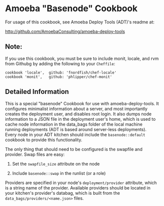 Amoeba "Basenode" Cookbook
====================

For usage of this cookbook, see Amoeba Deploy Tools (ADT)'s readme at:

http://github.com/AmoebaConsulting/amoeba-deploy-tools

## Note:

If you use this cookbook, you must be sure to include monit, locale, and rvm from Githubg by adding
the following to your `Cheffile`:

```
cookbook 'locale',  github: 'fnordfish/chef-locale'
cookbook 'monit',   github: 'phlipper/chef-monit'
```

## Detailed Information

This is a special "basenode" Cookbook for use with amoeba-deploy-tools. It configures minimalist
information about a server, and most importantly creates the deployment user, and disables root
login. It also dumps node information to a JSON file in the deployment user's home, which is used
to cache node information in the data_bags folder of the local machine running deployments (ADT is
based around server-less deployments). Every node in your ADT kitchen should include the
`basenode::default` cookbook to provide this functionality.

The only thing that should need to be configured is the swapfile and provider. Swap files are easy:

1. Set the `swapfile_size` attribute on the node

2. Include `basenode::swap` in the runlist (or a role)

Providers are specified in your node's `deployment/provider` attribute, which is a string name of
the provider. Available providers should be located in your kitchen's provider's databag, which is
built from the `data_bags/providers/<name.json>` files.
